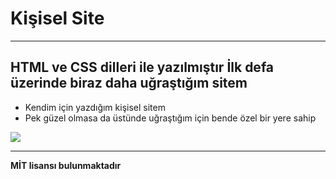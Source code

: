 # Kişisel Site
---
**HTML ve CSS dilleri ile yazılmıştır**
**İlk defa üzerinde biraz daha uğraştığım sitem**
---

* Kendim için yazdığım kişisel sitem
* Pek güzel olmasa da üstünde uğraştığım için bende özel bir yere sahip

<div>
  <img src="https://github.com/bugskekw/img/blob/main/kisiselsite.jpg?raw=true"/>
</div>

---

**MİT lisansı bulunmaktadır**
